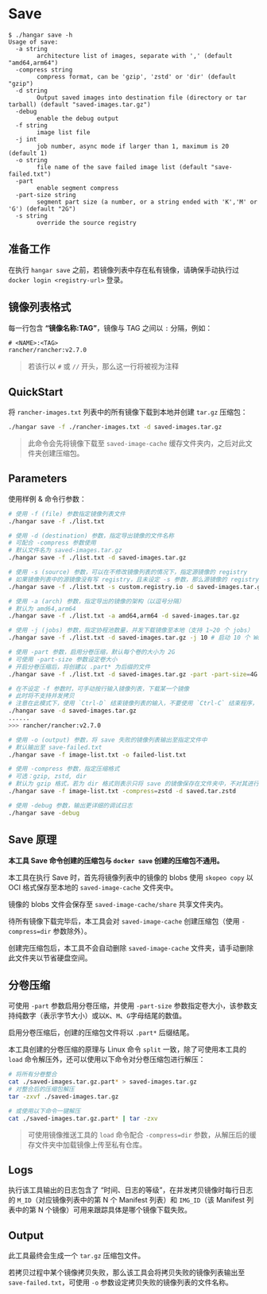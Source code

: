 # Save

```console
$ ./hangar save -h
Usage of save:
  -a string
        architecture list of images, separate with ',' (default "amd64,arm64")
  -compress string
        compress format, can be 'gzip', 'zstd' or 'dir' (default "gzip")
  -d string
        Output saved images into destination file (directory or tar tarball) (default "saved-images.tar.gz")
  -debug
        enable the debug output
  -f string
        image list file
  -j int
        job number, async mode if larger than 1, maximum is 20 (default 1)
  -o string
        file name of the save failed image list (default "save-failed.txt")
  -part
        enable segment compress
  -part-size string
        segment part size (a number, or a string ended with 'K','M' or 'G') (default "2G")
  -s string
        override the source registry
```

## 准备工作

在执行 `hangar save` 之前，若镜像列表中存在私有镜像，请确保手动执行过 `docker login <registry-url>` 登录。

## 镜像列表格式

每一行包含 **“镜像名称:TAG”**，镜像与 TAG 之间以 `:` 分隔，例如：

```txt
# <NAME>:<TAG>
rancher/rancher:v2.7.0
```

> 若该行以 `#` 或 `//` 开头，那么这一行将被视为注释

## QuickStart

将 `rancher-images.txt` 列表中的所有镜像下载到本地并创建 `tar.gz` 压缩包：

```sh
./hangar save -f ./rancher-images.txt -d saved-images.tar.gz
```

> 此命令会先将镜像下载至 `saved-image-cache` 缓存文件夹内，之后对此文件夹创建压缩包。

## Parameters

使用样例 & 命令行参数：

```sh
# 使用 -f (file) 参数指定镜像列表文件
./hangar save -f ./list.txt

# 使用 -d (destination) 参数，指定导出镜像的文件名称
# 可配合 -compress 参数使用
# 默认文件名为 saved-images.tar.gz
./hangar save -f ./list.txt -d saved-images.tar.gz

# 使用 -s (source) 参数，可以在不修改镜像列表的情况下，指定源镜像的 registry
# 如果镜像列表中的源镜像没有写 registry，且未设定 -s 参数，那么源镜像的 registry 会被设定为默认的 docker.io
./hangar save -f ./list.txt -s custom.registry.io -d saved-images.tar.gz

# 使用 -a (arch) 参数，指定导出的镜像的架构（以逗号分隔）
# 默认为 amd64,arm64
./hangar save -f ./list.txt -a amd64,arm64 -d saved-images.tar.gz

# 使用 -j (jobs) 参数，指定协程池数量，并发下载镜像至本地（支持 1~20 个 jobs）
./hangar save -f ./list.txt -d saved-images.tar.gz -j 10 # 启动 10 个 Worker

# 使用 -part 参数，启用分卷压缩，默认每个卷的大小为 2G
# 可使用 -part-size 参数设定卷大小
# 开启分卷压缩后，将创建以 .part* 为后缀的文件
./hangar save -f ./list.txt -d saved-images.tar.gz -part -part-size=4G # 指定每个卷大小为 4G

# 在不设定 -f 参数时，可手动按行输入镜像列表，下载某一个镜像
# 此时将不支持并发拷贝
# 注意在此模式下，使用 `Ctrl-D` 结束镜像列表的输入，不要使用 `Ctrl-C` 结束程序，否则将无法创建压缩包！
./hangar save -d saved-images.tar.gz
......
>>> rancher/rancher:v2.7.0

# 使用 -o (output) 参数，将 save 失败的镜像列表输出至指定文件中
# 默认输出至 save-failed.txt
./hangar save -f image-list.txt -o failed-list.txt

# 使用 -compress 参数，指定压缩格式
# 可选：gzip, zstd, dir
# 默认为 gzip 格式，若为 dir 格式则表示只将 save 的镜像保存在文件夹中，不对其进行压缩
./hangar save -f image-list.txt -compress=zstd -d saved.tar.zstd

# 使用 -debug 参数，输出更详细的调试日志
./hangar save -debug
```

## Save 原理

**本工具 Save 命令创建的压缩包与 `docker save` 创建的压缩包不通用。**

本工具在执行 Save 时，首先将镜像列表中的镜像的 blobs 使用 `skopeo copy` 以 OCI 格式保存至本地的 `saved-image-cache` 文件夹中。

镜像的 blobs 文件会保存至 `saved-image-cache/share` 共享文件夹内。

待所有镜像下载完毕后，本工具会对 `saved-image-cache` 创建压缩包（使用 `-compress=dir` 参数除外）。

创建完压缩包后，本工具不会自动删除 `saved-image-cache` 文件夹，请手动删除此文件夹以节省硬盘空间。

## 分卷压缩

可使用 `-part` 参数启用分卷压缩，并使用 `-part-size` 参数指定卷大小，该参数支持纯数字（表示字节大小）或以`K`、`M`、`G`字母结尾的数值。

启用分卷压缩后，创建的压缩包文件将以 `.part*` 后缀结尾。

本工具创建的分卷压缩的原理与 Linux 命令 `split` 一致，除了可使用本工具的 `load` 命令解压外，还可以使用以下命令对分卷压缩包进行解压：

```sh
# 将所有分卷整合
cat ./saved-images.tar.gz.part* > saved-images.tar.gz
# 对整合后的压缩包解压
tar -zxvf ./saved-images.tar.gz

# 或使用以下命令一键解压
cat ./saved-images.tar.gz.part* | tar -zxv
```

> 可使用镜像推送工具的 `load` 命令配合 `-compress=dir` 参数，从解压后的缓存文件夹中加载镜像上传至私有仓库。

## Logs

执行该工具输出的日志包含了 “时间、日志的等级”，在并发拷贝镜像时每行日志的 `M_ID`（对应镜像列表中的第 N 个 Manifest 列表）和 `IMG_ID`（该 Manifest 列表中的第 N 个镜像）可用来跟踪具体是哪个镜像下载失败。

## Output

此工具最终会生成一个 `tar.gz` 压缩包文件。

若拷贝过程中某个镜像拷贝失败，那么该工具会将拷贝失败的镜像列表输出至 `save-failed.txt`，可使用 `-o` 参数设定拷贝失败的镜像列表的文件名称。
